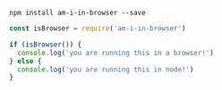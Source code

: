 `npm install am-i-in-browser --save`

```javascript
const isBrowser = require('am-i-in-browser')

if (isBrowser()) {
  console.log('you are running this in a browser!')
} else {
  console.log('you are running this in node!')
}
```
